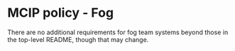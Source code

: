 # MCIP policy - Fog

There are no additional requirements for fog team systems beyond those in the top-level README, though that may change.

